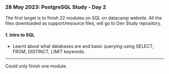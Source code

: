 ### 28 May 2023: PostgreSQL Study - Day 2

The first target is to finish 22 modules on SQL on datacamp website. All the files downloaded as support/resource files, will go to Dev Study repository. 

#### 1. Intro to SQL

* Learnt about what databases are and basic querying using SELECT, FROM, DISTINCT, LIMIT keywords. 

<hr> 

Could only finish one module. 